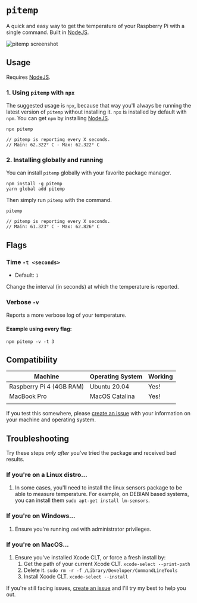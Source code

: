 # `pitemp`

A quick and easy way to get the temperature of your Raspberry Pi with a single command. Built in [NodeJS](https://nodejs.org/en/).

![pitemp screenshot](https://i.imgur.com/gqvKva0.png)

## Usage

Requires [NodeJS](https://nodejs.org/en/).

### 1. Using `pitemp` with `npx`

The suggested usage is `npx`, because that way you'll always be running the latest version of `pitemp` without installing it. `npx` is installed by default with `npm`. You can get `npm` by installing [NodeJS](https://nodejs.org/en/).

```
npx pitemp

// pitemp is reporting every X seconds.
// Main: 62.322° C - Max: 62.322° C
```

### 2. Installing globally and running

You can install `pitemp` globally with your favorite package manager.

```
npm install -g pitemp
yarn global add pitemp
```

Then simply run `pitemp` with the command.

```
pitemp

// pitemp is reporting every X seconds.
// Main: 61.323° C - Max: 62.826° C
```

## Flags

### Time `-t <seconds>`

-   Default: `1`

Change the interval (in seconds) at which the temperature is reported.

### Verbose `-v`

Reports a more verbose log of your temperature.

#### Example using every flag:

```
npm pitemp -v -t 3
```

## Compatibility

| Machine                  | Operating System | Working |
| ------------------------ | ---------------- | ------- |
| Raspberry Pi 4 (4GB RAM) | Ubuntu 20.04     | Yes!    |
| MacBook Pro              | MacOS Catalina   | Yes!    |
|                          |                  |         |

If you test this somewhere, please [create an issue](https://github.com/al5ina5/pitemp/issues/new) with your information on your machine and operating system.

## Troubleshooting

Try these steps _only after_ you've tried the package and received bad results.

### If you're on a Linux distro...

1. In some cases, you'll need to install the linux sensors package to be able to measure temperature. For example, on DEBIAN based systems, you can install them `sudo apt-get install lm-sensors`.

### If you're on Windows...

1. Ensure you're running `cmd` with administrator privileges.

### If you're on MacOS...

1. Ensure you've installed Xcode CLT, or force a fresh install by:
    1. Get the path of your current Xcode CLT. `xcode-select --print-path`
    2. Delete it. `sudo rm -r -f /Library/Developer/CommandLineTools`
    3. Install Xcode CLT. `xcode-select --install`

If you're still facing issues, [create an issue](https://github.com/al5ina5/pitemp/issues/new) and I'll try my best to help you out.
